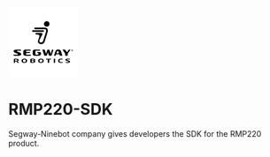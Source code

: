 <img src="./Pictures/segway-robotics_logo.png" width="25%">

# RMP220-SDK

Segway-Ninebot company gives developers the SDK for the RMP220 product.

